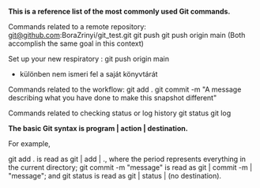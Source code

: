 **This is a reference list of the most commonly used Git commands.**

Commands related to a remote repository:
git@github.com:BoraZrinyi/git_test.git
git push
git push origin main
(Both accomplish the same goal in this context)

Set up your new respiratory :
git push origin main
- különben nem ismeri fel a saját könyvtárát

Commands related to the workflow:
git add .
git commit -m "A message describing what you have done to make this snapshot different"

Commands related to checking status or log history
git status
git log

**The basic Git syntax is program | action | destination.**

For example,

git add . is read as git | add | ., where the period represents everything in the current directory;
git commit -m "message" is read as git | commit -m | "message"; and
git status is read as git | status | (no destination).
